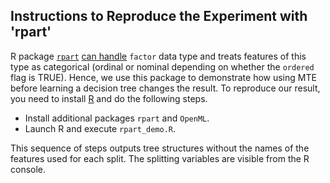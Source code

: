 ## Instructions to Reproduce the Experiment with 'rpart'

R package [`rpart`](https://cran.r-project.org/web/packages/rpart/index.html) [can handle](https://www.gormanalysis.com/blog/decision-trees-in-r-using-rpart/#dataset-1) `factor` data type and treats features of this type as categorical (ordinal or nominal depending on whether the `ordered` flag is TRUE). 
Hence, we use this package to demonstrate how using MTE before learning a decision tree changes the result.
To reproduce our result, you need to install [R](https://www.r-project.org/) and do the following steps.

- Install additional packages `rpart` and `OpenML`.
- Launch R and execute `rpart_demo.R`.

This sequence of steps outputs tree structures without the names of the features used for each split. 
The splitting variables are visible from the R console.